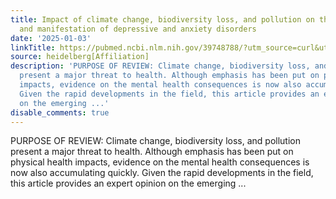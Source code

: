 ```yaml
---
title: Impact of climate change, biodiversity loss, and pollution on the incidence
  and manifestation of depressive and anxiety disorders
date: '2025-01-03'
linkTitle: https://pubmed.ncbi.nlm.nih.gov/39748788/?utm_source=curl&utm_medium=rss&utm_campaign=pubmed-2&utm_content=1FakS-2QOkCT8HsMOQP1bCRQ4YzyumYOmxmF0moLsQ3dFB1E9V&fc=20220326224207&ff=20250103170653&v=2.18.0.post9+e462414
source: heidelberg[Affiliation]
description: 'PURPOSE OF REVIEW: Climate change, biodiversity loss, and pollution
  present a major threat to health. Although emphasis has been put on physical health
  impacts, evidence on the mental health consequences is now also accumulating quickly.
  Given the rapid developments in the field, this article provides an expert opinion
  on the emerging ...'
disable_comments: true
---
```

PURPOSE OF REVIEW: Climate change, biodiversity loss, and pollution present a major threat to health. Although emphasis has been put on physical health impacts, evidence on the mental health consequences is now also accumulating quickly. Given the rapid developments in the field, this article provides an expert opinion on the emerging ...